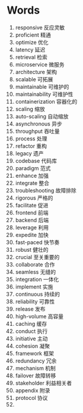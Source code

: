# Words

1. responsive 反应灵敏
2. proficient 精通
3. optimize 优化
4. latency 延迟
5. retrieval 检索
6. microservice 微服务
7. architecture 架构
8. scalable 可拓展
9. maintainable 可维护的
10. maintainability 可维护性
11. containerization 容器化的
12. scaling 缩放
13. auto-scaling 自动缩放
14. asynchronous 异步
15. throughput 吞吐量
16. process 处理
17. refactor 重构
18. legacy 遗产
19. codebase 代码库
20. paradigm 范式
21. enhance 加强
22. integrate 整合
23. troubleshooting 故障排除
24. rigorous 严格的
25. facilitate 促进
26. frontend 前端
27. backend 后端
28. leverage 利用
29. expedite 加快
30. fast-paced 快节奏
31. robust 健壮的
32. crucial 至关重要的
33. collaborate 合作
34. seamless 无缝的
35. integration 一体化
36. implement 实施
37. continuous 持续的
38. reliability 可靠性
39. release 发布
40. high-volume 高容量
41. caching 缓存
42. conduct 执行
43. initiative 主动
44. cohesion 凝聚
45. framework 框架
46. redundancy 冗余
47. mechanism 机制
48. failover 故障转移
49. stakeholder 利益相关者
50. appendix 附录
51. protocol 协议
52. 